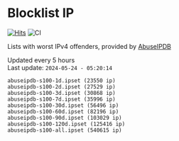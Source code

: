 # Blocklist IP

[![Hits](https://hits.seeyoufarm.com/api/count/incr/badge.svg?url=https%3A%2F%2Fgithub.com%2Fborestad%2Fblocklist-ip%2F&count_bg=%2379C83D&title_bg=%23555555&icon=&icon_color=%23E7E7E7&title=hits&edge_flat=false)](https://hits.seeyoufarm.com)  ![CI](https://img.shields.io/github/workflow/status/borestad/blocklist-ip/CI?style=flat-square)

Lists with worst IPv4 offenders, provided by [AbuseIPDB](https://www.abuseipdb.com/)

<!-- FOOTER-PLACEHOLDER -->
Updated every 5 hours<br>
Last update: `2024-05-24 - 05:20:14`
```
abuseipdb-s100-1d.ipset (23550 ip)
abuseipdb-s100-2d.ipset (27529 ip)
abuseipdb-s100-3d.ipset (30868 ip)
abuseipdb-s100-7d.ipset (35996 ip)
abuseipdb-s100-30d.ipset (56496 ip)
abuseipdb-s100-60d.ipset (82196 ip)
abuseipdb-s100-90d.ipset (103029 ip)
abuseipdb-s100-120d.ipset (125416 ip)
abuseipdb-s100-all.ipset (540615 ip)
```
